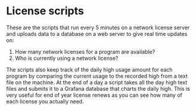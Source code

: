 # License scripts


These are the scripts that run every 5 minutes on a network license server and uploads data to a database on a web server to give real time updates on:
1) How many network licenses for a program are available?
2) Who is currently using a network license?

The scripts also keep track of the daily high usage amount for each program by comparing the current usage to the recorded high 
from a text file on the machine.  At the end of a day a script takes all the day high text files and submits it to a Grafana
database that charts the daily high.  This is very useful for end of year license renews as you can see how many of each license 
you actually need.
